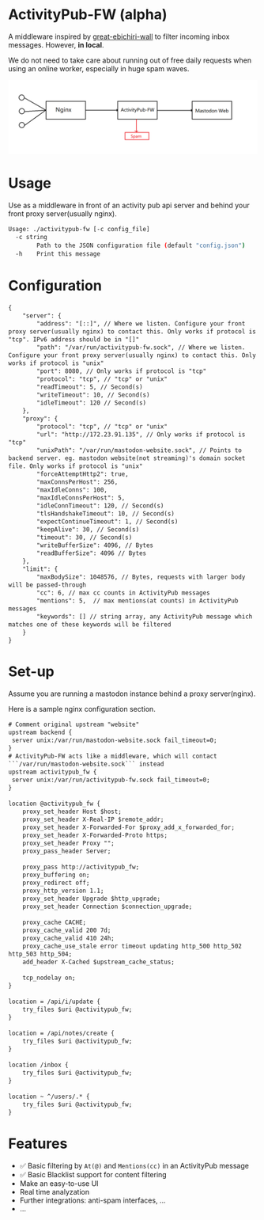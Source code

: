 # ActivityPub-FW (alpha)

A middleware inspired by [great-ebichiri-wall](https://github.com/shrimpia/great-ebichiri-wall) to filter incoming inbox messages. However, **in local**.

We do not need to take care about running out of free daily requests when using an online worker, especially in huge spam waves.

![Architecture](arch.png)

# Usage
Use as a middleware in front of an activity pub api server and behind your front proxy server(usually nginx).

```bash
Usage: ./activitypub-fw [-c config_file]
  -c string
        Path to the JSON configuration file (default "config.json")
  -h    Print this message
```

# Configuration
```json5
{
    "server": {
        "address": "[::]", // Where we listen. Configure your front proxy server(usually nginx) to contact this. Only works if protocol is "tcp". IPv6 address should be in "[]"
        "path": "/var/run/activitypub-fw.sock", // Where we listen. Configure your front proxy server(usually nginx) to contact this. Only works if protocol is "unix"
        "port": 8080, // Only works if protocol is "tcp"
        "protocol": "tcp", // "tcp" or "unix"
        "readTimeout": 5, // Second(s)
        "writeTimeout": 10, // Second(s)
        "idleTimeout": 120 // Second(s)
    },
    "proxy": {
        "protocol": "tcp", // "tcp" or "unix"
        "url": "http://172.23.91.135", // Only works if protocol is "tcp"
        "unixPath": "/var/run/mastodon-website.sock", // Points to backend server. eg. mastodon website(not streaming)'s domain socket file. Only works if protocol is "unix"
        "forceAttemptHttp2": true,
        "maxConnsPerHost": 256,
        "maxIdleConns": 100,
        "maxIdleConnsPerHost": 5,
        "idleConnTimeout": 120, // Second(s)
        "tlsHandshakeTimeout": 10, // Second(s)
        "expectContinueTimeout": 1, // Second(s)
        "keepAlive": 30, // Second(s)
        "timeout": 30, // Second(s)
        "writeBufferSize": 4096, // Bytes
        "readBufferSize": 4096 // Bytes
    },
    "limit": {
        "maxBodySize": 1048576, // Bytes, requests with larger body will be passed-through
        "cc": 6, // max cc counts in ActivityPub messages
        "mentions": 5,  // max mentions(at counts) in ActivityPub messages
        "keywords": [] // string array, any ActivityPub message which matches one of these keywords will be filtered
    }
}
```

# Set-up
Assume you are running a mastodon instance behind a proxy server(nginx).

Here is a sample nginx configuration section.

```
# Comment original upstream "website"
upstream backend {
 server unix:/var/run/mastodon-website.sock fail_timeout=0;
}
# ActivityPub-FW acts like a middleware, which will contact ```/var/run/mastodon-website.sock``` instead
upstream activitypub_fw {
 server unix:/var/run/activitypub-fw.sock fail_timeout=0;
}

location @activitypub_fw {
    proxy_set_header Host $host;
    proxy_set_header X-Real-IP $remote_addr;
    proxy_set_header X-Forwarded-For $proxy_add_x_forwarded_for;
    proxy_set_header X-Forwarded-Proto https;
    proxy_set_header Proxy "";
    proxy_pass_header Server;

    proxy_pass http://activitypub_fw;
    proxy_buffering on;
    proxy_redirect off;
    proxy_http_version 1.1;
    proxy_set_header Upgrade $http_upgrade;
    proxy_set_header Connection $connection_upgrade;

    proxy_cache CACHE;
    proxy_cache_valid 200 7d;
    proxy_cache_valid 410 24h;
    proxy_cache_use_stale error timeout updating http_500 http_502 http_503 http_504;
    add_header X-Cached $upstream_cache_status;

    tcp_nodelay on;
}

location = /api/i/update {
    try_files $uri @activitypub_fw;
}

location = /api/notes/create {
    try_files $uri @activitypub_fw;
}

location /inbox {
    try_files $uri @activitypub_fw;
}

location ~ ^/users/.* {
    try_files $uri @activitypub_fw;
}
```

# Features
- ✅ Basic filtering by ```At(@)``` and ```Mentions(cc)``` in an ActivityPub message
- ✅ Basic Blacklist support for content filtering
- Make an easy-to-use UI
- Real time analyzation
- Further integrations: anti-spam interfaces, ...
- ...